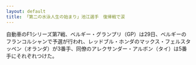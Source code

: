 ```yaml
---
layout: default
title: 「第二の水泳人生の始まり」池江選手　復帰戦で涙
---
```


自動車のF1シリーズ第7戦、ベルギー・グランプリ（GP）は29日、ベルギーのフランコルシャンで予選が行われ、レッドブル・ホンダのマックス・フェルスタッペン（オランダ）が3番手、同僚のアレクサンダー・アルボン（タイ）は5番手にそれぞれつけた。